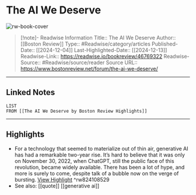 # The AI We Deserve

![rw-book-cover](https://www.bostonreview.net/wp-content/uploads/2024/12/morozov_FINAL_web.jpg)
<br>
>[!note]- Readwise Information
>Title:: The AI We Deserve
>Author:: [[Boston Review]]
>Type:: #Readwise/category/articles
>Published-Date:: [[2024-12-04]]
>Last-Highlighted-Date:: [[2024-12-13]]
>Readwise-Link:: https://readwise.io/bookreview/46769322
>Readwise-Source:: #Readwise/source/reader
>Source URL:: https://www.bostonreview.net/forum/the-ai-we-deserve/
--- 

## Linked Notes
```dataview
LIST
FROM [[The AI We Deserve by Boston Review Highlights]]
```

---

## Highlights
- For a technology that seemed to materialize out of thin air, generative AI has had a remarkable two-year rise. It’s hard to believe that it was only on November 30, 2022, when ChatGPT, still the public face of this revolution, became widely available. There has been a lot of hype, and more is surely to come, despite talk of a bubble now on the verge of bursting. [View Highlight](https://readwise.io/open/824108529) ^rw824108529 
- See also: [[quote]] [[generative ai]] 
